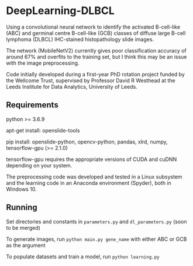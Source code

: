 # DeepLearning-DLBCL
Using a convolutional neural network to identify the activated B-cell-like (ABC) and germinal centre B-cell-like (GCB) classes of diffuse large B-cell lymphoma (DLBCL) IHC-stained histopathology slide images. 

The network (MobileNetV2) currently gives poor classification accuracy of around 67% and overfits to the training set, but I think this may be an issue with the image preprocessing.

Code initially developed during a first-year PhD rotation project funded by the Wellcome Trust, supervised by Professor David R Westhead at the Leeds Institute for Data Analytics, University of Leeds.

## Requirements

python >= 3.6.9

apt-get install: openslide-tools

pip install: openslide-python, opencv-python, pandas, xlrd, numpy, tensorflow-gpu (>= 2.1.0)

tensorflow-gpu requires the appropriate versions of CUDA and cuDNN depending on your system. 

The preprocessing code was developed and tested in a Linux subsystem and the learning code in an Anaconda environment (Spyder), both in Windows 10.

## Running

Set directories and constants in `parameters.py` and `dl_parameters.py` (soon to be merged)

To generate images, run `python main.py gene_name` with either ABC or GCB as the argument

To populate datasets and train a model, run `python learning.py`
